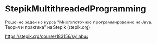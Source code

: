 # StepikMultithreadedProgramming
Решение задач из курса "Многопоточное программирование на Java. Теория и практика" на Stepik (stepik.org)

https://stepik.org/course/183156/syllabus
